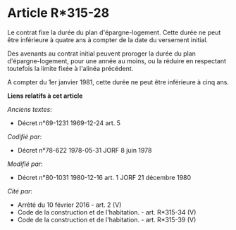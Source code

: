# Article R*315-28

Le contrat fixe la durée du plan d'épargne-logement. Cette durée ne peut être inférieure à quatre ans à compter de la date du
versement initial.

Des avenants au contrat initial peuvent proroger la durée du plan d'épargne-logement, pour une année au moins, ou la réduire
en respectant toutefois la limite fixée à l'alinéa précédent.

A compter du 1er janvier 1981, cette durée ne peut être inférieure à cinq ans.

**Liens relatifs à cet article**

_Anciens textes_:

  - Décret n°69-1231 1969-12-24 art. 5

_Codifié par_:

  - Décret n°78-622 1978-05-31 JORF 8 juin 1978

_Modifié par_:

  - Décret n°80-1031 1980-12-16 art. 1 JORF 21 décembre 1980

_Cité par_:

  - Arrêté du 10 février 2016 - art. 2 (V)
  - Code de la construction et de l'habitation. - art. R*315-34 (V)
  - Code de la construction et de l'habitation. - art. R*315-39 (V)
